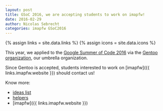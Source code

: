 ```yaml
---
layout: post
title: GSoC 2016, we are accepting students to work on imapfw!
date: 2016-02-29
author: Nicolas Sebrecht
categories: imapfw GSoC2016
---
```


{% assign links = site.data.links %}
{% assign icons = site.data.icons %}

This year, we applied to the [Google Summer of Code 2016](https://summerofcode.withgoogle.com/) via the [Gentoo organization](https://wiki.gentoo.org/wiki/Google_Summer_of_Code/2016/Ideas), our umbrella organization.

Since Gentoo is accepted, students interested to work on [imapfw]({{ links.imapfw.website }}) should contact us!

<!--more-->


Know more:

* [ideas list](http://www.offlineimap.org/gsoc/)
* [helpers](http://www.offlineimap.org/gsoc/helpers.html)
* [imapfw]({{ links.imapfw.website }})

